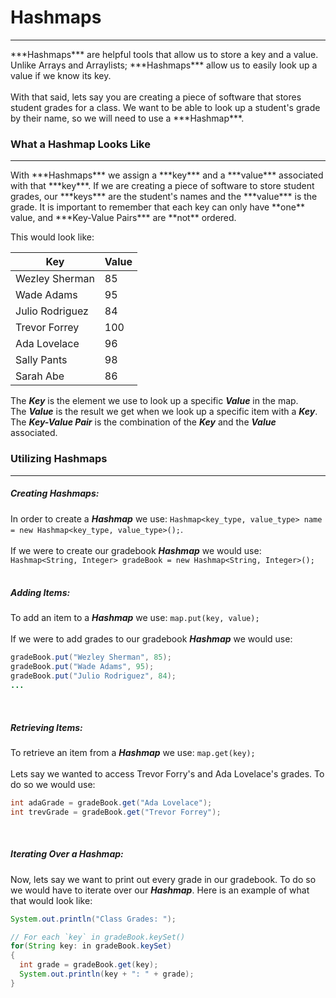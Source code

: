 # Hashmaps
<hr>
***Hashmaps*** are helpful tools that allow us to store a key and a value. Unlike Arrays and Arraylists; ***Hashmaps*** allow us to easily look up a value if we know its key. 
<br>
<br>
With that said, lets say you are creating a piece of software that stores student grades for a class. We want to be able to look up a student's grade by their name, so we will need to use a ***Hashmap***.

### What a Hashmap Looks Like
<hr>
With ***Hashmaps*** we assign a ***key*** and a ***value*** associated with that ***key***. If we are creating a piece of software to store student grades, our ***keys*** are the student's names and the ***value*** is the grade. It is important to remember that each key can only have **one** value, and ***Key-Value Pairs*** are **not** ordered.

This would look like:

| Key | Value |
| -- | -- |
| Wezley Sherman | 85 |
| Wade Adams | 95 |
| Julio Rodriguez | 84 |
| Trevor Forrey | 100 |
| Ada Lovelace | 96 |
| Sally Pants | 98 |
| Sarah Abe | 86 |

The ***Key*** is the element we use to look up a specific ***Value*** in the map.
<br>
The ***Value*** is the result we get when we look up a specific item with a ***Key***. 
<br>
The ***Key-Value Pair*** is the combination of the ***Key*** and the ***Value*** associated.
<br>

### Utilizing Hashmaps
<hr>

##### Creating Hashmaps:

In order to create a ***Hashmap*** we use: `Hashmap<key_type, value_type> name = new Hashmap<key_type, value_type>();`. 
<br>
<br>
If we were to create our gradebook ***Hashmap*** we would use: `Hashmap<String, Integer> gradeBook = new Hashmap<String, Integer>();`
<br>
<br>

##### Adding Items:

To add an item to a ***Hashmap*** we use: `map.put(key, value);`
<br>
<br>
If we were to add grades to our gradebook ***Hashmap*** we would use:
```Java
gradeBook.put("Wezley Sherman", 85);
gradeBook.put("Wade Adams", 95);
gradeBook.put("Julio Rodriguez", 84);
...
```
<br>

##### Retrieving Items:

To retrieve an item from a ***Hashmap*** we use: `map.get(key);`
<br>
<br>
Lets say we wanted to access Trevor Forry's and Ada Lovelace's grades. To do so we would use:
```Java
int adaGrade = gradeBook.get("Ada Lovelace");
int trevGrade = gradeBook.get("Trevor Forrey");
```
<br>

##### Iterating Over a Hashmap:

Now, lets say we want to print out every grade in our gradebook. To do so we would have to iterate over our ***Hashmap***. Here is an example of what that would look like:

```Java
System.out.println("Class Grades: ");

// For each `key` in gradeBook.keySet()
for(String key: in gradeBook.keySet) 
{
  int grade = gradeBook.get(key);
  System.out.println(key + ": " + grade);
}
```

